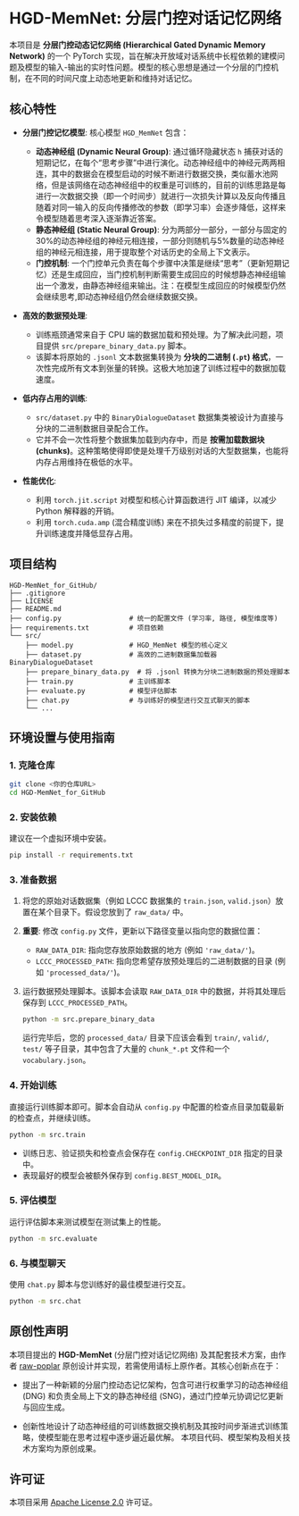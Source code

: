 # HGD-MemNet: 分层门控对话记忆网络

本项目是 **分层门控动态记忆网络 (Hierarchical Gated Dynamic Memory Network)** 的一个 PyTorch 实现，旨在解决开放域对话系统中长程依赖的建模问题及模型的输入-输出的实时性问题。模型的核心思想是通过一个分层的门控机制，在不同的时间尺度上动态地更新和维持对话记忆。

## 核心特性

*   **分层门控记忆模型**: 核心模型 `HGD_MemNet` 包含：
    *   **动态神经组 (Dynamic Neural Group)**: 通过循环隐藏状态 `h` 捕获对话的短期记忆，在每个“思考步骤”中进行演化。动态神经组中的神经元两两相连，其中的数据会在模型启动的时候不断进行数据交换，类似蓄水池网络，但是该网络在动态神经组中的权重是可训练的，目前的训练思路是每进行一次数据交换（即一个时间步）就进行一次损失计算以及反向传播且随着对同一输入的反向传播修改的参数（即学习率）会逐步降低，这样来令模型随着思考深入逐渐靠近答案。
    *   **静态神经组 (Static Neural Group)**: 分为两部分一部分，一部分与固定的30%的动态神经组的神经元相连接，一部分则随机与5%数量的动态神经组的神经元相连接，用于提取整个对话历史的全局上下文表示。
    *   **门控机制**: 一个门控单元负责在每个步骤中决策是继续“思考”（更新短期记忆）还是生成回应，当门控机制判断需要生成回应的时候想静态神经组输出一个激发，由静态神经组来输出。注：在模型生成回应的时候模型仍然会继续思考,即动态神经组仍然会继续数据交换。

*   **高效的数据预处理**:
    *   训练瓶颈通常来自于 CPU 端的数据加载和预处理。为了解决此问题，项目提供 `src/prepare_binary_data.py` 脚本。
    *   该脚本将原始的 `.jsonl` 文本数据集转换为 **分块的二进制 (`.pt`) 格式**，一次性完成所有文本到张量的转换。这极大地加速了训练过程中的数据加载速度。

*   **低内存占用的训练**:
    *   `src/dataset.py` 中的 `BinaryDialogueDataset` 数据集类被设计为直接与分块的二进制数据目录配合工作。
    *   它并不会一次性将整个数据集加载到内存中，而是 **按需加载数据块 (chunks)**。这种策略使得即使是处理千万级别对话的大型数据集，也能将内存占用维持在极低的水平。

*   **性能优化**:
    *   利用 `torch.jit.script` 对模型和核心计算函数进行 JIT 编译，以减少 Python 解释器的开销。
    *   利用 `torch.cuda.amp` (混合精度训练) 来在不损失过多精度的前提下，提升训练速度并降低显存占用。

## 项目结构

```
HGD-MemNet_for_GitHub/
├── .gitignore
├── LICENSE
├── README.md
├── config.py                 # 统一的配置文件 (学习率, 路径, 模型维度等)
├── requirements.txt          # 项目依赖
└── src/
    ├── model.py              # HGD_MemNet 模型的核心定义
    ├── dataset.py            # 高效的二进制数据集加载器 BinaryDialogueDataset
    ├── prepare_binary_data.py  # 将 .jsonl 转换为分块二进制数据的预处理脚本
    ├── train.py              # 主训练脚本
    ├── evaluate.py           # 模型评估脚本
    ├── chat.py               # 与训练好的模型进行交互式聊天的脚本
    └── ...
```

## 环境设置与使用指南

### 1. 克隆仓库

```bash
git clone <你的仓库URL>
cd HGD-MemNet_for_GitHub
```

### 2. 安装依赖

建议在一个虚拟环境中安装。

```bash
pip install -r requirements.txt
```

### 3. 准备数据

1.  将您的原始对话数据集（例如 LCCC 数据集的 `train.json`, `valid.json`）放置在某个目录下。假设您放到了 `raw_data/` 中。

2.  **重要**: 修改 `config.py` 文件，更新以下路径变量以指向您的数据位置：
    *   `RAW_DATA_DIR`: 指向您存放原始数据的地方 (例如 `'raw_data/'`)。
    *   `LCCC_PROCESSED_PATH`: 指向您希望存放预处理后的二进制数据的目录 (例如 `'processed_data/'`)。

3.  运行数据预处理脚本。该脚本会读取 `RAW_DATA_DIR` 中的数据，并将其处理后保存到 `LCCC_PROCESSED_PATH`。

    ```bash
    python -m src.prepare_binary_data
    ```

    运行完毕后，您的 `processed_data/` 目录下应该会看到 `train/`, `valid/`, `test/` 等子目录，其中包含了大量的 `chunk_*.pt` 文件和一个 `vocabulary.json`。

### 4. 开始训练

直接运行训练脚本即可。脚本会自动从 `config.py` 中配置的检查点目录加载最新的检查点，并继续训练。

```bash
python -m src.train
```

*   训练日志、验证损失和检查点会保存在 `config.CHECKPOINT_DIR` 指定的目录中。
*   表现最好的模型会被额外保存到 `config.BEST_MODEL_DIR`。

### 5. 评估模型

运行评估脚本来测试模型在测试集上的性能。

```bash
python -m src.evaluate
```

### 6. 与模型聊天

使用 `chat.py` 脚本与您训练好的最佳模型进行交互。

```bash
python -m src.chat
```

## 原创性声明
本项目提出的 **HGD-MemNet** (分层门控对话记忆网络) 及其配套技术方案，由作者 [raw-poplar](https://github.com/raw-poplar) 原创设计并实现，若需使用请标上原作者。其核心创新点在于：

- 提出了一种新颖的分层门控动态记忆架构，包含可进行权重学习的动态神经组 (DNG) 和负责全局上下文的静态神经组 (SNG)，通过门控单元协调记忆更新与回应生成。

- 创新性地设计了动态神经组的可训练数据交换机制及其按时间步渐进式训练策略，使模型能在思考过程中逐步逼近最优解。
本项目代码、模型架构及相关技术方案均为原创成果。

## 许可证

本项目采用 [Apache License 2.0](LICENSE) 许可证。 
